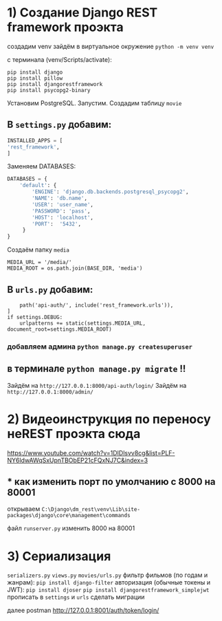 # 1) Создание Django REST framework проэкта
создадим venv
зайдём в виртуальное окружение `python -m venv venv`

с терминала (venv/Scripts/activate):
```
pip install django
pip install pillow
pip install djangorestframework
pip install psycopg2-binary
```
Установим PostgreSQL. Запустим. Создадим таблицу `movie`

## В `settings.py` добавим:
```python
INSTALLED_APPS = [
'rest_framework',
]
```
Заменяем DATABASES:
```python
DATABASES = {
    'default': {
        'ENGINE': 'django.db.backends.postgresql_psycopg2',
        'NAME': 'db.name',
        'USER': 'user_name',
        'PASSWORD': 'pass',
        'HOST': 'localhost',
        'PORT':  '5432',
     }
}
```
Создаём папку `media`
```
MEDIA_URL = '/media/'
MEDIA_ROOT = os.path.join(BASE_DIR, 'media')
```

## В `urls.py` добавим:
```
    path('api-auth/', include('rest_framework.urls')),
]
if settings.DEBUG:
    urlpatterns += static(settings.MEDIA_URL, document_root=settings.MEDIA_ROOT)
```
### добавляем админа `python manage.py createsuperuser`
## в терминале `python manage.py migrate` !!

Зайдём на `http://127.0.0.1:8000/api-auth/login/`
Зайдём на `http://127.0.0.1:8000/admin/`

# 2) Видеоинструкция по переносу неREST проэкта сюда
https://www.youtube.com/watch?v=1DIDlsvv8cg&list=PLF-NY6ldwAWqSxUpnTBObEP21cFQxNJ7C&index=3

## * как изменить порт по умолчанию с 8000 на 80001
открываем `C:\Django\dm_rest\venv\Lib\site-packages\django\core\management\commands`

файл `runserver.py` изменить 8000 на 80001

# 3) Сериализация
`serializers.py`
`views.py`
`movies/urls.py`
фильтр фильмов (по годам и жанрам):
`pip install django-filter`
авторизация (обычные токены и JWT):
`pip install djoser`
`pip install djangorestframework_simplejwt`
прописать в `settings` и `urls`
сделать миграции

далее postman
http://127.0.0.1:8001/auth/token/login/